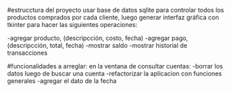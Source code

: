 #estrucctura del proyecto
usar base de datos sqlite para controlar todos los productos comprados por cada cliente,
luego generar interfaz gráfica con tkinter para hacer las siguientes operaciones:

-agregar producto, (descripcción, costo, fecha)
-agregar pago, (descripcción, total, fecha)
-mostrar saldo
-mostrar historial de transacciones



#funcionalidades a arreglar:
en la ventana de consultar cuentas:
-borrar los datos luego de buscar una cuenta
-refactorizar la aplicacion con funciones generales
-agregar el dato de la fecha
